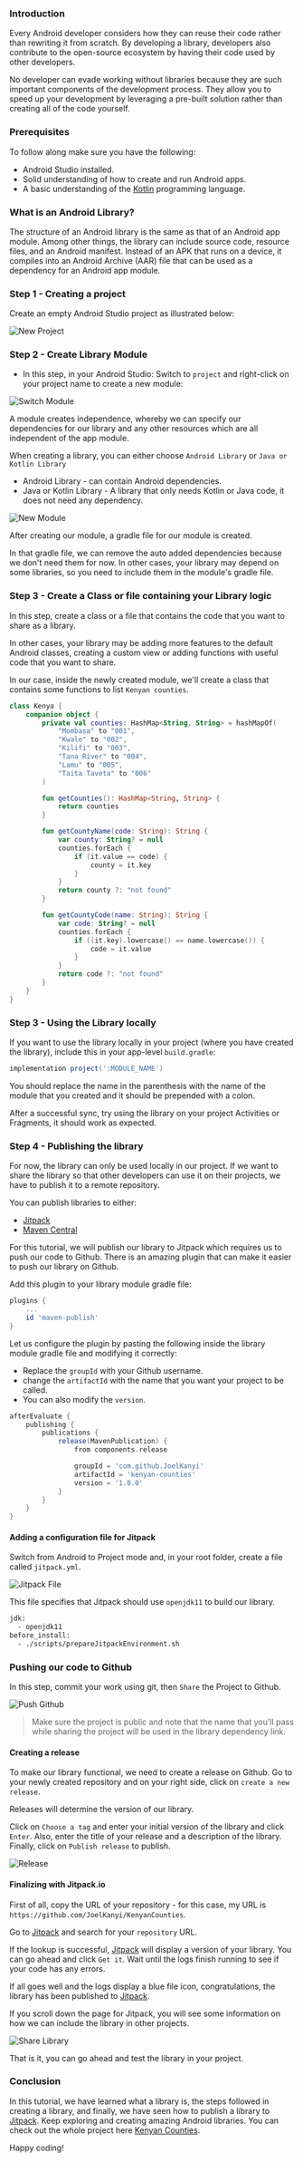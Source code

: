 ### Introduction
Every Android developer considers how they can reuse their code rather than rewriting it from scratch. By developing a library, developers also contribute to the open-source ecosystem by having their code used by other developers.

No developer can evade working without libraries because they are such important components of the development process. They allow you to speed up your development by leveraging a pre-built solution rather than creating all of the code yourself.

### Prerequisites
To follow along make sure you have the following:
- Android Studio installed.
- Solid understanding of how to create and run Android apps.
- A basic understanding of the [Kotlin](https://kotlinlang.org/) programming language. 

### What is an Android Library?
The structure of an Android library is the same as that of an Android app module. Among other things, the library can include source code, resource files, and an Android manifest. Instead of an APK that runs on a device, it compiles into an Android Archive (AAR) file that can be used as a dependency for an Android app module.

### Step 1 - Creating a project
Create an empty Android Studio project as illustrated below: 

![New Project](engineering-education/understanding-how-to-create-and-publish-your-own-android-library/create_project.png)

### Step 2 - Create Library Module
- In this step, in your Android Studio:
Switch to `project` and right-click on your project name to create a new module: 

![Switch Module](engineering-education/understanding-how-to-create-and-publish-your-own-android-library/switch_module.png)

A module creates independence, whereby we can specify our dependencies for our library and any other resources which are all independent of the app module.

When creating a library, you can either choose `Android Library` or `Java or Kotlin Library`

- Android Library - can contain Android dependencies.
- Java or Kotlin Library - A library that only needs Kotlin or Java code, it does not need any dependency.

![New Module](engineering-education/understanding-how-to-create-and-publish-your-own-android-library/new_module.png)

After creating our module, a gradle file for our module is created.

In that gradle file, we can remove the auto added dependencies because we don't need them for now. In other cases, your library may depend on some libraries, so you need to include them in the module's gradle file.

### Step 3 - Create a Class or file containing your Library logic
In this step, create a class or a file that contains the code that you want to share as a library.

In other cases, your library may be adding more features to the default Android classes, creating a custom view or adding functions with useful code that you want to share.

In our case, inside the newly created module, we'll create a class that contains some functions to list `Kenyan counties`. 

```kotlin
class Kenya {
    companion object {
        private val counties: HashMap<String, String> = hashMapOf(
            "Mombasa" to "001",
            "Kwale" to "002",
            "Kilifi" to "003",
            "Tana River" to "004",
            "Lamu" to "005",
            "Taita Taveta" to "006"
        )

        fun getCounties(): HashMap<String, String> {
            return counties
        }

        fun getCountyName(code: String): String {
            var county: String? = null
            counties.forEach {
                if (it.value == code) {
                    county = it.key
                }
            }
            return county ?: "not found"
        }

        fun getCountyCode(name: String): String {
            var code: String? = null
            counties.forEach {
                if ((it.key).lowercase() == name.lowercase()) {
                    code = it.value
                }
            }
            return code ?: "not found"
        }
    }
}  
```

### Step 3 - Using the Library locally
If you want to use the library locally in your project (where you have created the library), include this in your app-level `build.gradle`:

```gradle
implementation project(':MODULE_NAME')
```

You should replace the name in the parenthesis with the name of the module that you created and it should be prepended with a colon.

After a successful sync, try using the library on your project Activities or Fragments, it should work as expected.

### Step 4 - Publishing the library
For now, the library can only be used locally in our project. If we want to share the library so that other developers can use it on their projects, we have to publish it to a remote repository.

You can publish libraries to either:
- [Jitpack](https://jitpack.io/)
- [Maven Central](https://search.maven.org/)

For this tutorial, we will publish our library to Jitpack which requires us to push our code to Github. There is an amazing plugin that can  make it easier to push our library on Github.

Add this plugin to your library module gradle file:

```gradle
plugins {
    ...
    id 'maven-publish'
}
```

Let us configure the plugin by pasting the following inside the library module gradle file and modifying it correctly:
- Replace the `groupId` with your Github username.
- change the `artifactId` with the name that you want your project to be called.
- You can also modify the `version`.

```gradle
afterEvaluate {
    publishing {
        publications {
            release(MavenPublication) {
                from components.release

                groupId = 'com.github.JoelKanyi'
                artifactId = 'kenyan-counties'
                version = '1.0.0'
            }
        }
    }  
}
```

#### Adding a configuration file for Jitpack
Switch from Android to Project mode and, in your root folder, create a file called `jitpack.yml`.

![Jitpack File](engineering-education/understanding-how-to-create-and-publish-your-own-android-library/jitpack_file.png)

This file specifies that Jitpack should use `openjdk11` to build our library.

```bash
jdk:
  - openjdk11
before_install:
  - ./scripts/prepareJitpackEnvironment.sh
```

### Pushing our code to Github
In this step, commit your work using git, then `Share` the Project to Github.

![Push Github](engineering-education/understanding-how-to-create-and-publish-your-own-android-library/share_project_github.png)

> Make sure the project is public and note that the name that you'll pass while sharing the project will be used in the library dependency link.

#### Creating a release
To make our library functional, we need to create a release on Github. Go to your newly created repository and on your right side, click on `create a new release`. 

Releases will determine the version of our library.

Click on `Choose a tag` and enter your initial version of the library and click `Enter`. Also, enter the title of your release and a description of the library. Finally, click on `Publish release` to publish.

![Release](engineering-education/understanding-how-to-create-and-publish-your-own-android-library/release.png)

#### Finalizing with Jitpack.io
First of all, copy the URL of your repository - for this case, my URL is `https://github.com/JoelKanyi/KenyanCounties`.

Go to [Jitpack](https://search.maven.org/) and search for your `repository` URL.

If the lookup is successful, [Jitpack](https://search.maven.org/) will display a version of your library. You can go ahead and click `Get it`. Wait until the logs finish running to see if your code has any errors.

If all goes well and the logs display a blue file icon, congratulations, the library has been published to [Jitpack](https://search.maven.org/).

If you scroll down the page for Jitpack, you will see some information on how we can include the library in other projects.

![Share Library](engineering-education/understanding-how-to-create-and-publish-your-own-android-library/share.png)

That is it, you can go ahead and test the library in your project.

### Conclusion
In this tutorial, we have learned what a library is, the steps followed in creating a library, and finally, we have seen how to publish a library to [Jitpack](https://search.maven.org/). Keep exploring and creating amazing Android libraries. You can check out the whole project here [Kenyan Counties](https://github.com/JoelKanyi/KenyanCounties).

Happy coding!
